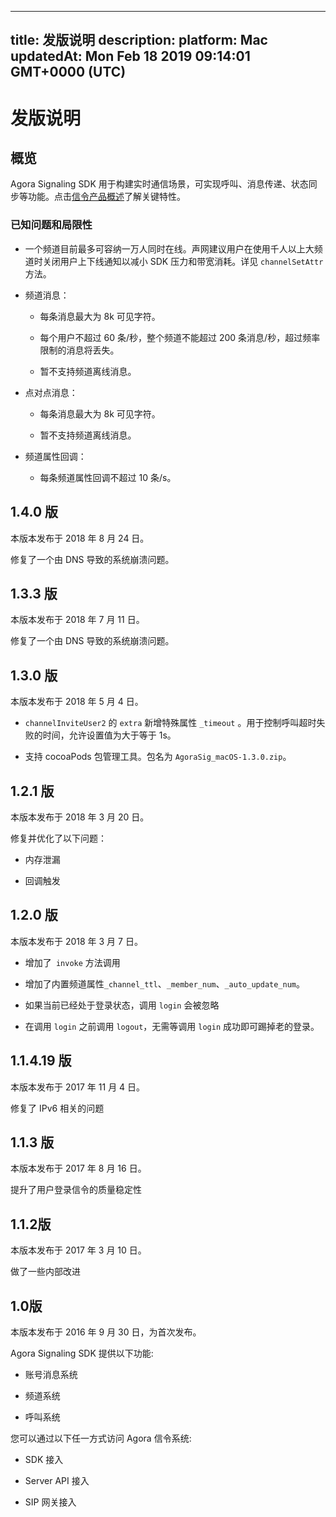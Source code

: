 
---
title: 发版说明
description: 
platform: Mac
updatedAt: Mon Feb 18 2019 09:14:01 GMT+0000 (UTC)
---
# 发版说明
## 概览

Agora Signaling SDK 用于构建实时通信场景，可实现呼叫、消息传递、状态同步等功能。点击[信令产品概述](https://docs.agora.io/cn/Signaling/product_signaling?platform=All%20Platforms)了解关键特性。

### 已知问题和局限性

-   一个频道目前最多可容纳一万人同时在线。声网建议用户在使用千人以上大频道时关闭用户上下线通知以减小 SDK 压力和带宽消耗。详见 `channelSetAttr` 方法。

-   频道消息：

    -   每条消息最大为 8k 可见字符。

    -   每个用户不超过 60 条/秒，整个频道不能超过 200 条消息/秒，超过频率限制的消息将丢失。

    -   暂不支持频道离线消息。

-   点对点消息：

    -   每条消息最大为 8k 可见字符。

    -   暂不支持频道离线消息。


-   频道属性回调：

    -   每条频道属性回调不超过 10 条/s。


## 1.4.0 版 

本版本发布于 2018 年 8 月 24 日。

修复了一个由 DNS 导致的系统崩溃问题。

## 1.3.3 版 

本版本发布于 2018 年 7 月 11 日。

修复了一个由 DNS 导致的系统崩溃问题。

## 1.3.0 版

本版本发布于 2018 年 5 月 4 日。

-   `channelInviteUser2` 的 `extra` 新增特殊属性 `_timeout` 。用于控制呼叫超时失败的时间，允许设置值为大于等于 1s。

-   支持 cocoaPods 包管理工具。包名为 `AgoraSig_macOS-1.3.0.zip`。


## 1.2.1 版 

本版本发布于 2018 年 3 月 20 日。

修复并优化了以下问题：

-   内存泄漏

-   回调触发


## 1.2.0 版 

本版本发布于 2018 年 3 月 7 日。

-   增加了` invoke` 方法调用

-   增加了内置频道属性`_channel_ttl`、`_member_num`、`_auto_update_num`。

-   如果当前已经处于登录状态，调用 `login` 会被忽略

-   在调用 `login` 之前调用 `logout`，无需等调用 `login` 成功即可踢掉老的登录。


## 1.1.4.19 版

本版本发布于 2017 年 11 月 4 日。

修复了 IPv6 相关的问题

## 1.1.3 版 

本版本发布于 2017 年 8 月 16 日。

提升了用户登录信令的质量稳定性

## 1.1.2版 

本版本发布于 2017 年 3 月 10 日。

做了一些内部改进

## 1.0版 

本版本发布于 2016 年 9 月 30 日，为首次发布。

Agora Signaling SDK 提供以下功能:

-   账号消息系统

-   频道系统

-   呼叫系统


您可以通过以下任一方式访问 Agora 信令系统:

-   SDK 接入

-   Server API 接入

-   SIP 网关接入



